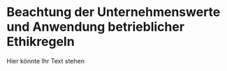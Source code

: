 # Beachtung der Unternehmenswerte und Anwendung betrieblicher Ethikregeln

Hier könnte Ihr Text stehen